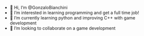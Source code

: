 - 👋 Hi, I’m @GonzaloBianchini
- 👀 I’m interested in learning programming and get a full time job!
- 🌱 I’m currently learning python and improving C++ with game development
- 💞️ I’m looking to collaborate on a game development



